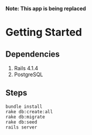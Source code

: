 **Note: This app is being replaced**

# Getting Started

## Dependencies

1. Rails 4.1.4
1. PostgreSQL

## Steps

    bundle install
    rake db:create:all
    rake db:migrate
    rake db:seed
    rails server